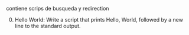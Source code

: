 contiene scrips de busqueda y redirection

0. Hello World: Write a script that prints Hello, World, followed by a new line to the standard output.


